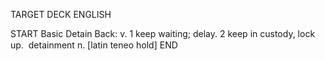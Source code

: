 TARGET DECK
ENGLISH

START
Basic
Detain
Back: v. 1 keep waiting; delay. 2 keep in custody, lock up.  detainment n. [latin teneo hold]
END
